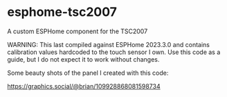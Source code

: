 # esphome-tsc2007
A custom ESPHome component for the TSC2007

WARNING: This last compiled against ESPHome 2023.3.0 and contains calibration values hardcoded to the touch sensor I own. 
Use this code as a guide, but I do not expect it to work without changes.

Some beauty shots of the panel I created with this code:

https://graphics.social/@brian/109928868081598734
